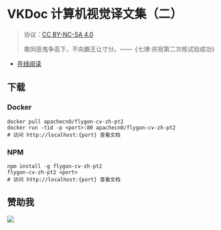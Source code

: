 # VKDoc 计算机视觉译文集（二）

> 协议：[CC BY-NC-SA 4.0](http://creativecommons.org/licenses/by-nc-sa/4.0/)
> 
> 敢同恶鬼争高下，不向霸王让寸分。——《七律·庆祝第二次核试验成功》

* [在线阅读](https://cv2.flygon.net)
## 下载

### Docker

```
docker pull apachecn0/flygon-cv-zh-pt2
docker run -tid -p <port>:80 apachecn0/flygon-cv-zh-pt2
# 访问 http://localhost:{port} 查看文档
```

### NPM

```
npm install -g flygon-cv-zh-pt2
flygon-cv-zh-pt2 <port>
# 访问 http://localhost:{port} 查看文档
```

## 赞助我

![](https://img-blog.csdnimg.cn/20200112005920729.png)
